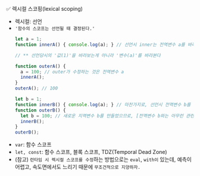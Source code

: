 ✅ 렉시컬 스코핑(lexical scoping)

* 렉시컬: 선언
* `'함수의 스코프는 선언될 때 결정된다.'`
  ```javascript
  let a = 1;
  function innerA() { console.log(a); } // 선언시 inner는 전역변수 a를 바라본다.
  
  // ** 선언당시의 '값(1)'을 바라보는게 아니라 '변수(a)'를 바라본다

  function outerA() {
    a = 100; // outer가 수정하는 것은 전역변수 a
    innerA();
  }
  outerA(); // 100

  let b = 1;
  function innerB() { console.log(a); } // 마찬가지로, 선언시 전역변수 b를 바라본다.
  function outerB() {
    let b = 100; // 새로운 지역변수 b를 만들었으므로, [전역변수 b와는 아무런 관련이 없다.]
    innerB();
  }
  outerB();
  ```
* `var`: 함수 스코프
* `let, const`: 함수 스코프, 블록 스코프, TDZ(Temporal Dead Zone)
* (참고) `런타임 시 렉시컬 스코프를 수정`하는 방법으로는 `eval`, `with이` 있는데, 예측이 어렵고, 속도면에서도 느리기 때문에 `무조건적으로 지양하자.`